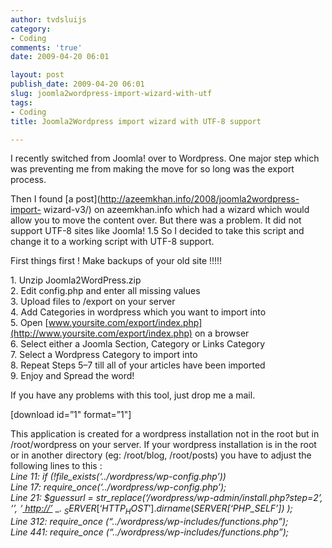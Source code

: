 ```yaml
---
author: tvdsluijs
category:
- Coding
comments: 'true'
date: 2009-04-20 06:01

layout: post
publish_date: 2009-04-20 06:01
slug: joomla2wordpress-import-wizard-with-utf
tags:
- Coding
title: Joomla2Wordpress import wizard with UTF-8 support

---
```

I recently switched from Joomla! over to Wordpress. One major step which was
preventing me from making the move for so long was the export process.  
  
Then I found [a post](http://azeemkhan.info/2008/joomla2wordpress-import-
wizard-v3/) on azeemkhan.info which had a wizard which would allow you to move
the content over. But there was a problem. It did not support UTF-8 sites like
Joomla! 1.5 So I decided to take this script and change it to a working script
with UTF-8 support.  
  
  
  
First things first ! Make backups of your old site !!!!!  
  
1\. Unzip Joomla2WordPress.zip  
2\. Edit config.php and enter all missing values  
3\. Upload files to /export on your server  
4\. Add Categories in wordpress which you want to import into  
5\. Open
[www.yoursite.com/export/index.php](http://www.yoursite.com/export/index.php)
on a browser  
6\. Select either a Joomla Section, Category or Links Category  
7\. Select a Wordpress Category to import into  
8\. Repeat Steps 5–7 till all of your articles have been imported  
9\. Enjoy and Spread the word!  
  
If you have any problems with this tool, just drop me a mail.  
  
[download id=”1" format=”1"]  
  
This application is created for a wordpress installation not in the root but
in /root/wordpress on your server. If your wordpress installation is in the
root or in another directory (eg: /root/blog, /root/posts) you have to adjust
the following lines to this :  
_Line 11: if (!file_exists(‘../wordpress/wp-config.php’))  
Line 17: require_once(‘../wordpress/wp-config.php’);  
Line 21: $guessurl = str_replace(‘/wordpress/wp-admin/install.php?step=2’, ‘’,
‘_[ _http://’_](http://%27/) _. $_SERVER[‘HTTP_HOST '] .
dirname($_SERVER[‘PHP_SELF’]) );  
Line 312: require_once (“../wordpress/wp-includes/functions.php”);  
Line 441: require_once (“../wordpress/wp-includes/functions.php”);_


